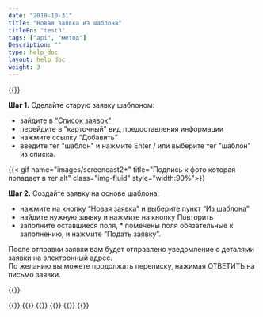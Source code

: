 ```yaml
---
date: "2018-10-31"
title: "Новая заявка из шаблона"
titleEn: "test3"
tags: ["api", "метод"]
Description: ""
type: help_doc
layout: help_doc
weight: 3
--- 
```


{{<alert icon="hand-o-up" color="alert11-light" text="Используйте эту функцию, если ваши перевозки часто повторяются, и данные по ним идентичны или похожи." close="false">}} 

**Шаг 1.** Сделайте старую заявку шаблоном:

- зайдите в <a href="https://my.fesco.com/requests" target="_blank">“Список заявок”</a>
- перейдите в "карточный" вид предоставления информации
- нажмите ссылку “Добавить”
- введите тег "шаблон" и нажмите Enter / или выберите тег "шаблон" из списка.

{{< gif name="images/screencast2*" title="Подпись к фото которая попадает в тег alt" class="img-fluid" style="width:90%">}}
<br/>

**Шаг 2.** Создайте заявку на основе шаблона:

- нажмите на кнопку “Новая заявка” и выберите пункт “Из шаблона”
- найдите нужную заявку и нажмите на кнопку Повторить
- заполните оставшиеся поля, * помечены поля обязательные к заполнению, и нажмите “Подать заявку”.

<div class="pixxett-alert pixxett-alert-icon alert8-light">
  <i class="fa fa-envelope"></i>После отправки заявки вам будет отправлено уведомление с деталями заявки на электронный адрес. <br/> По желанию вы можете продолжать переписку, нажимая ОТВЕТИТЬ  на письмо заявки.
</div>

{{<isHelpful>}}

{{<seeAlso>}}
    {{<seeAlsoItem link="/new_order/online_order/copy/" text="Копирование из старой заявки">}}
    {{<seeAlsoItem link="/new_order/fields/" text="Как заполнять поля заявки">}}
    {{<seeAlsoItem link="/new_order/questions/" text="Как добавить еще один груз в заявку?">}}
    {{<seeAlsoItem link="/new_order/questions/" text="Кого указывать получателем на станции назначения?">}}
{{</seeAlso>}}